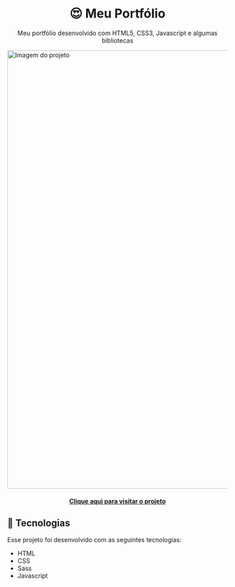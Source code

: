 <h1 align=center>😍 Meu Portfólio</h1>

<p align=center>Meu portfólio desenvolvido com HTML5, CSS3, Javascript e algumas bibliotecas</p>

<img src="https://github.com/luizeduardodev/portfolio/blob/main/assets/img/resultado-projeto.png" min-width="1000px" max-width="1000px" width="1000px" alt="Imagem do projeto">

<h4 align=center>
  <a href="https://luizeduardodev.netlify.app/">Clique aqui para visitar o projeto</a>
</h4>

## 🚀 Tecnologias
Esse projeto foi desenvolvido com as seguintes tecnologias:

- HTML
- CSS
- Sass
- Javascript
